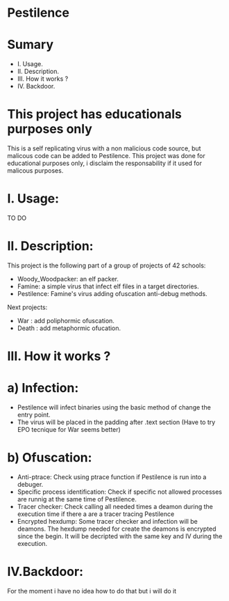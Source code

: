 # Pestilence

# Sumary
- I. Usage.
- II. Description.
- III. How it works ?
- IV. Backdoor.

# This project has educationals purposes only
This is a self replicating virus with a non malicious code source, but malicous code can be added to Pestilence.
This project was done for educational purposes only, i disclaim the responsability if it used for malicous purposes.

# I. Usage:
TO DO

# II. Description:
This project is the following part of a group of projects of 42 schools:
- Woody_Woodpacker: an elf packer.
- Famine: a simple virus that infect elf files in a target directories.
- Pestilence: Famine's virus adding ofuscation anti-debug methods.

Next projects:
  - War : add poliphormic ofuscation.
  - Death : add metaphormic ofucation.

# III. How it works ?

  # a) Infection:
  - Pestilence will infect binaries using the basic method of change the entry point.
  - The virus will be placed in the padding after .text section (Have to try EPO tecnique for War seems better)

  # b) Ofuscation:
 - Anti-ptrace:
 Check using ptrace function if Pestilence is run into a debuger.
 - Specific process identification:
 Check if specific not allowed processes are runnig at the same time of Pestilence.
 - Tracer checker:
 Check calling all needed times a deamon during the execution time if there a are a tracer tracing Pestilence
 - Encrypted hexdump:
 Some tracer checker and infection will be deamons. The hexdump needed for create the deamons is encrypted since the
 begin. It will be decripted with the same key and IV during the execution.
    
# IV.Backdoor:
For the moment i have no idea how to do that but i will do it
